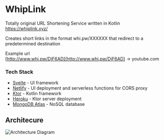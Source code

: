 # WhipLink
Totally original URL Shortening Service written in Kotlin  
https://whiplink.xyz/

Creates short links in the format whi.pw/XXXXXX that redirect to a predetermined destination

Example url  
[http://www.whi.pw/DjF6AD](http://www.whi.pw/DjF6AD) -> youtube.com

### Tech Stack
- [Svelte](https://svelte.dev/) - UI framework
- [Netlify](https://www.netlify.com/) - UI deployment and serverless functions for CORS proxy
- [Ktor](https://ktor.io/) - Kotlin framework
- [Heroku](https://heroku.com//) - Ktor server deployment
- [MongoDB Atlas](https://www.mongodb.com/cloud/atlas) - NoSQL database

## Architecure
![Architecture Diagram](https://raw.githubusercontent.com/GriffinOSI/ShortURL/master/Architecture.png?token=ACTUTB2EE5SVFQEZ2CJEGQC7VDEWY)
